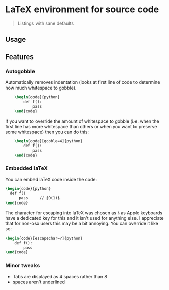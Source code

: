 # LaTeX environment for source code

> Listings with sane defaults

## Usage

## Features

### Autogobble
Automatically removes indentation (looks at first line of code to determine how much whitespace to gobble).

```LaTeX
    \begin{code}{python}
        def f():
            pass
    \end{code}
```

If you want to override the amount of whitespace to gobble (i.e. when the first line has more whitespace than others or when you want to preserve some whitespace) then you can do this:

```latex
    \begin{code}[gobble=4]{python}
        def f():
            pass
    \end{code}
```

### Embedded laTeX
You can embed laTeX code inside the code:

```latex
\begin{code}{python}
  def f()
      pass     // §O(1)§
\end{code}
```

The character for escaping into laTeX was chosen as `§` as Apple keyboards have a dedicated key for this and it isn't used for anything else. I appreciate that for non-osx users this may be a bit annoying. You can override it like so:

```latex
\begin{code}[escapechar=?]{python}
    def f():
        pass
\end{code}
```

### Minor tweaks
 - Tabs are displayed as 4 spaces rather than 8
 - spaces aren't underlined

